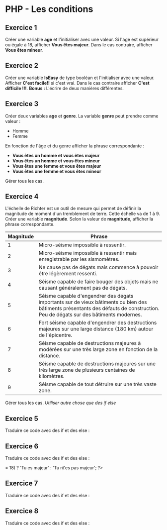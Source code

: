 # PHP - Les conditions
## Exercice 1
Créer une variable **age** et l'initialiser avec une valeur.
Si l'age est supérieur ou égale à 18, afficher **Vous êtes majeur**. Dans le cas contraire, afficher **Vous êtes mineur**.

## Exercice 2
Créer une variable **IsEasy** de type booléan et l'initialiser avec une valeur.
Afficher **C'est facile!!** si c'est vrai. Dans le cas contraire afficher **C'est difficile !!!**.
**Bonus :** L'écrire de deux manières différentes.

## Exercice 3
Créer deux variables **age** et **genre**. La variable **genre** peut prendre comme valeur :
- Homme
- Femme

En fonction de l'âge et du genre afficher la phrase correspondante :
- **Vous êtes un homme et vous êtes majeur**
- **Vous êtes un homme et vous êtes mineur**
- **Vous êtes une femme et vous êtes majeur**
- **Vous êtes une femme et vous êtes mineur**

Gérer tous les cas.

## Exercice 4
L'échelle de Richter est un outil de mesure qui permet de définir la magnitude de moment d'un tremblement de terre. Cette échelle va de 1 à 9.
Créer une variable **magnitude**. Selon la valeur de **magnitude**, afficher la phrase correspondante.

Magnitude   |   Phrase
------      |    ---
1           |   Micro-séisme impossible à ressentir.
2           |   Micro-séisme impossible à ressentir mais enregistrable par les sismomètres.
3           |   Ne cause pas de dégats mais commence à pouvoir être légèrement ressenti.
4           |   Séisme capable de faire bouger des objets mais ne causant généralement pas de dégats.
5           |   Séisme capable d'engendrer des dégats importants sur de vieux bâtiments ou bien des bâtiments présentants des défauts de construction. Peu de dégats sur des bâtiments modernes.
6           |   Fort séisme capable d'engendrer des destructions majeures sur une large distance (180 km) autour de l'épicentre.
7           |   Séisme capable de destructions majeures à modérées sur une très large zone en fonction de la distance.
8           |   Séisme capable de destructions majeures sur une très large zone de plusieurs centaines de kilomètres.
9           |   Séisme capable de tout détruire sur une très vaste zone.

Gérer tous les cas.
*Utiliser autre chose que des if else*

## Exercice 5
Traduire ce code avec des if et des else :


   <?php
     echo ($maVariable != 'Homme') ? 'C\'est une développeuse !!!' : 'C\'est un développeur !!!';
   ?>

## Exercice 6
Traduire ce code avec des if et des else :


   <?php
     echo ($monAge >= 18) ? 'Tu es majeur' : 'Tu n\'es pas majeur';
   ?>
## Exercice 7
Traduire ce code avec des if et des else :


   <?php
     echo ($maVariable == false) ? 'c\'est pas bon !!!' : 'c\'est ok !!';
   ?>
## Exercice 8
Traduire ce code avec des if et des else :


   <?php
     echo ($maVariable) ? 'c'est ok !!' : 'c'est pas bon !!!';
   ?>
